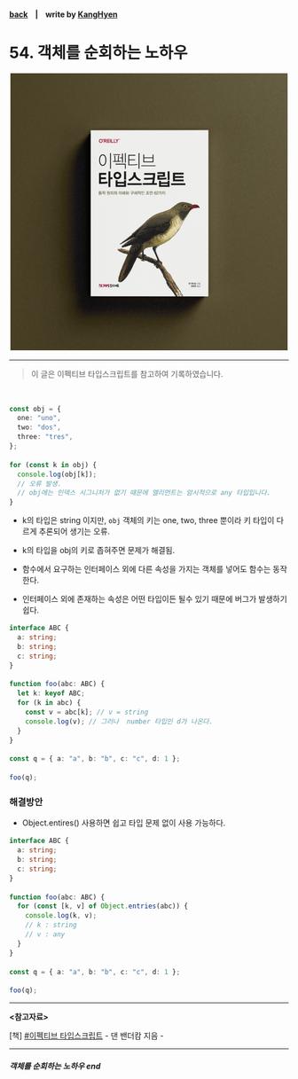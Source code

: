 #### [back](../../README.md) &nbsp;&nbsp; | &nbsp;&nbsp; write by [KangHyen][kangHyen]

# 54. 객체를 순회하는 노하우

<p align="center" style="width:500px; margin: 0 auto">
    <img src="../../image/main.png">
</p>

---

> 이 글은 이펙티브 타입스크립트를 참고하여 기록하였습니다.

<br>


```typescript
const obj = {
  one: "uno",
  two: "dos",
  three: "tres",
};

for (const k in obj) {
  console.log(obj[k]);
  // 오류 발생.
  // obj에는 인덱스 시그니처가 없기 때문에 엘리먼트는 암시적으로 any 타입입니다.
}
```

- k의 타입은 string 이지만, `obj` 객체의 키는 one, two, three 뿐이라 키 타입이 다르게 추론되어 생기는 오류.
- k의 타입을 obj의 키로 좁혀주면 문제가 해결됨.

- 함수에서 요구하는 인터페이스 외에 다른 속성을 가지는 객체를 넣어도 함수는 동작한다.
- 인터페이스 외에 존재하는 속성은 어떤 타입이든 될수 있기 때문에 버그가 발생하기 쉽다.

```typescript
interface ABC {
  a: string;
  b: string;
  c: string;
}

function foo(abc: ABC) {
  let k: keyof ABC;
  for (k in abc) {
    const v = abc[k]; // v = string
    console.log(v); // 그러나  number 타입인 d가 나온다.
  }
}

const q = { a: "a", b: "b", c: "c", d: 1 };

foo(q);
```

### 해결방안

- Object.entires() 사용하면 쉽고 타입 문제 없이 사용 가능하다.

```typescript
interface ABC {
  a: string;
  b: string;
  c: string;
}

function foo(abc: ABC) {
  for (const [k, v] of Object.entries(abc)) {
    console.log(k, v);
    // k : string
    // v : any
  }
}

const q = { a: "a", b: "b", c: "c", d: 1 };

foo(q);
```

---

<strong><참고자료></strong>

[책] [#이펙티브 타입스크립트][effective-typescript] - 댄 밴더캄 지음 -

---

##### 객체를 순회하는 노하우 end

[effective-typescript]: https://www.aladin.co.kr/shop/wproduct.aspx?ItemId=273193135&start=slayer
[sangcho]: https://github.com/SangchoKim
[taeHyen]: https://github.com/Tap-Kim
[kangHyen]: https://github.com/NacreousCloud
[sumin]: https://github.com/ttumzzi
